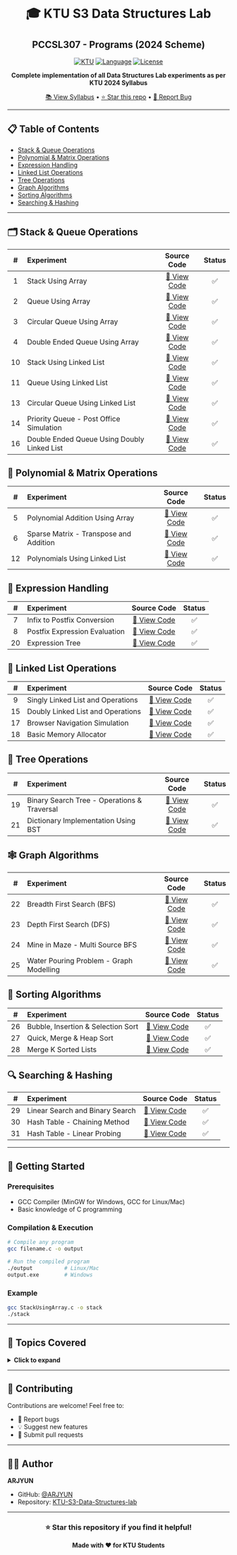 <div align="center">

# 🎓 KTU S3 Data Structures Lab
## PCCSL307 - Programs (2024 Scheme)

[![KTU](https://img.shields.io/badge/KTU-2024%20Scheme-blue?style=for-the-badge)](https://ktu.edu.in/)
[![Language](https://img.shields.io/badge/Language-C-00599C?style=for-the-badge&logo=c)](https://en.wikipedia.org/wiki/C_(programming_language))
[![License](https://img.shields.io/badge/License-MIT-green?style=for-the-badge)](LICENSE)

**Complete implementation of all Data Structures Lab experiments as per KTU 2024 Syllabus**

[📚 View Syllabus](https://drive.google.com/file/d/12c261uQoqGT_XQWinHkfOvWXaUe9fdZv/view?usp=sharing) • [⭐ Star this repo](../../stargazers) • [🐛 Report Bug](../../issues)

</div>

---

## 📋 Table of Contents

- [Stack & Queue Operations](#-stack--queue-operations)
- [Polynomial & Matrix Operations](#-polynomial--matrix-operations)
- [Expression Handling](#-expression-handling)
- [Linked List Operations](#-linked-list-operations)
- [Tree Operations](#-tree-operations)
- [Graph Algorithms](#-graph-algorithms)
- [Sorting Algorithms](#-sorting-algorithms)
- [Searching & Hashing](#-searching--hashing)

---

## 🗂️ Stack & Queue Operations

| # | Experiment | Source Code | Status |
|:-:|:-----------|:-----------:|:------:|
| 1 | Stack Using Array | [📄 View Code](StackUsingArray.c) | ✅ |
| 2 | Queue Using Array | [📄 View Code](QueueUsingArray.c) | ✅ |
| 3 | Circular Queue Using Array | [📄 View Code](CircularQueueUsingArray.c) | ✅ |
| 4 | Double Ended Queue Using Array | [📄 View Code](DoubleEndedQueueUsingArray.c) | ✅ |
| 10 | Stack Using Linked List | [📄 View Code](StackUsingSLL.c) | ✅ |
| 11 | Queue Using Linked List | [📄 View Code](QueueUsingSLL.c) | ✅ |
| 13 | Circular Queue Using Linked List | [📄 View Code](CircularQueueUsingSLL.c) | ✅ |
| 14 | Priority Queue - Post Office Simulation | [📄 View Code](PostofficeCustomerSimulation.c) | ✅ |
| 16 | Double Ended Queue Using Doubly Linked List | [📄 View Code](DoubleEndedQueue_DLL.c) | ✅ |

## 📐 Polynomial & Matrix Operations

| # | Experiment | Source Code | Status |
|:-:|:-----------|:-----------:|:------:|
| 5 | Polynomial Addition Using Array | [📄 View Code](PolynomialAdditionRepresentation1.c) | ✅ |
| 6 | Sparse Matrix - Transpose and Addition | [📄 View Code](Sparsematrix.c) | ✅ |
| 12 | Polynomials Using Linked List | [📄 View Code](PolynomialAdditionAndMultiplicationLinkedList.c) | ✅ |

## 🔢 Expression Handling

| # | Experiment | Source Code | Status |
|:-:|:-----------|:-----------:|:------:|
| 7 | Infix to Postfix Conversion | [📄 View Code](InfixToPostfix.c) | ✅ |
| 8 | Postfix Expression Evaluation | [📄 View Code](PostfixEvaluation.c) | ✅ |
| 20 | Expression Tree | [📄 View Code](ExpressionTree.c) | ✅ |

## 🔗 Linked List Operations

| # | Experiment | Source Code | Status |
|:-:|:-----------|:-----------:|:------:|
| 9 | Singly Linked List and Operations | [📄 View Code](SinglyLinkedList.c) | ✅ |
| 15 | Doubly Linked List and Operations | [📄 View Code](DoublyLinkedList.c) | ✅ |
| 17 | Browser Navigation Simulation | [📄 View Code](BrowserNavigation_DLL.c) | ✅ |
| 18 | Basic Memory Allocator | [📄 View Code](MemoryAllocator.c) | ✅ |

## 🌳 Tree Operations

| # | Experiment | Source Code | Status |
|:-:|:-----------|:-----------:|:------:|
| 19 | Binary Search Tree - Operations & Traversal | [📄 View Code](BinarySearchTree_LL.c) | ✅ |
| 21 | Dictionary Implementation Using BST | [📄 View Code](dictionaryUsingBST.c) | ✅ |

## 🕸️ Graph Algorithms

| # | Experiment | Source Code | Status |
|:-:|:-----------|:-----------:|:------:|
| 22 | Breadth First Search (BFS) | [📄 View Code](BFS.c) | ✅ |
| 23 | Depth First Search (DFS) | [📄 View Code](DFS.c) | ✅ |
| 24 | Mine in Maze - Multi Source BFS | [📄 View Code](mineInMaze.c) | ✅ |
| 25 | Water Pouring Problem - Graph Modelling | [📄 View Code](waterPouring.c) | ✅ |

## 🔄 Sorting Algorithms

| # | Experiment | Source Code | Status |
|:-:|:-----------|:-----------:|:------:|
| 26 | Bubble, Insertion & Selection Sort | [📄 View Code](bubble_Insertion_selection_sorts.c) | ✅ |
| 27 | Quick, Merge & Heap Sort | [📄 View Code](quick_heap_merge_sorts.c) | ✅ |
| 28 | Merge K Sorted Lists | [📄 View Code](merge_k_sort.c) | ✅ |

## 🔍 Searching & Hashing

| # | Experiment | Source Code | Status |
|:-:|:-----------|:-----------:|:------:|
| 29 | Linear Search and Binary Search | [📄 View Code](linearAndBinarySearch.c) | ✅ |
| 30 | Hash Table - Chaining Method | [📄 View Code](hashing_chaining.c) | ✅ |
| 31 | Hash Table - Linear Probing | [📄 View Code](hashing_linearProbing.c) | ✅ |

---

## 🚀 Getting Started

### Prerequisites
- GCC Compiler (MinGW for Windows, GCC for Linux/Mac)
- Basic knowledge of C programming

### Compilation & Execution

```bash
# Compile any program
gcc filename.c -o output

# Run the compiled program
./output          # Linux/Mac
output.exe        # Windows
```

### Example
```bash
gcc StackUsingArray.c -o stack
./stack
```

---

## 📖 Topics Covered

<details>
<summary><b>Click to expand</b></summary>

- ✅ **Linear Data Structures**: Arrays, Stacks, Queues
- ✅ **Linked Structures**: Singly, Doubly, Circular Linked Lists
- ✅ **Tree Structures**: Binary Search Trees, Expression Trees
- ✅ **Graph Algorithms**: BFS, DFS, Graph Modelling
- ✅ **Sorting**: Bubble, Insertion, Selection, Quick, Merge, Heap
- ✅ **Searching**: Linear, Binary Search
- ✅ **Hashing**: Chaining, Linear Probing
- ✅ **Advanced Applications**: Memory Allocator, Browser Navigation

</details>

---

## 🤝 Contributing

Contributions are welcome! Feel free to:
- 🐛 Report bugs
- 💡 Suggest new features
- 🔧 Submit pull requests

---

## 👨‍💻 Author

**ARJYUN**

- GitHub: [@ARJYUN](https://github.com/ARJYUN)
- Repository: [KTU-S3-Data-Structures-lab](https://github.com/ARJYUN/KTU-S3-Data-Structures-lab-PCCSL307-Programs-2024-Scheme)

---

<div align="center">

### ⭐ Star this repository if you find it helpful!

**Made with ❤️ for KTU Students**

</div>
